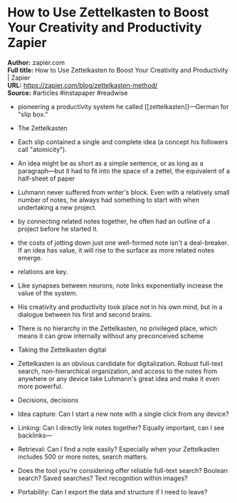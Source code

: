 # How to Use Zettelkasten to Boost Your Creativity and Productivity   Zapier

**Author:** zapier.com  
**Full title:** How to Use Zettelkasten to Boost Your Creativity and Productivity | Zapier  
**URL:** https://zapier.com/blog/zettelkasten-method/  
**Source:** #articles #instapaper #readwise

- pioneering a productivity system he called [[zettelkasten]]—German for "slip box." 
   
- The Zettelkasten 
   
- Each slip contained a single and complete idea (a concept his followers call "atomicity"). 
   
- An idea might be as short as a simple sentence, or as long as a paragraph—but it had to fit into the space of a zettel, the equivalent of a half-sheet of paper 
   
- Luhmann never suffered from writer's block. Even with a relatively small number of notes, he always had something to start with when undertaking a new project. 
   
- by connecting related notes together, he often had an outline of a project before he started it. 
   
- the costs of jotting down just one well-formed note isn't a deal-breaker. If an idea has value, it will rise to the surface as more related notes emerge. 
   
- relations are key. 
   
- Like synapses between neurons, note links exponentially increase the value of the system. 
   
- His creativity and productivity took place not in his own mind, but in a dialogue between his first and second brains. 
   
- There is no hierarchy in the Zettelkasten, no privileged place, which means it can grow internally without any preconceived scheme 
   
- Taking the Zettelkasten digital 
   
- Zettelkasten is an obvious candidate for digitalization. Robust full-text search, non-hierarchical organization, and access to the notes from anywhere or any device take Luhmann's great idea and make it even more powerful. 
   
- Decisions, decisions 
   
- Idea capture: Can I start a new note with a single click from any device? 
   
- Linking: Can I directly link notes together? Equally important, can I see backlinks— 
   
- Retrieval: Can I find a note easily? Especially when your Zettelkasten includes 500 or more notes, search matters. 
   
- Does the tool you're considering offer reliable full-text search? Boolean search? Saved searches? Text recognition within images? 
   
- Portability: Can I export the data and structure if I need to leave? 
   
